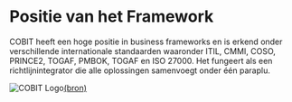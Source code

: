# Positie van het Framework

COBIT heeft een hoge positie in business frameworks en is erkend onder verschillende internationale standaarden waaronder ITIL, CMMI, COSO, PRINCE2, TOGAF, PMBOK, TOGAF en ISO 27000. Het fungeert als een richtlijnintegrator die alle oplossingen samenvoegt onder één paraplu. 

![COBIT Logo](https://3.bp.blogspot.com/-TDaYRn2YJQE/Vq0R2nAB7JI/AAAAAAAATho/CNxtJuOkpdg/s1600/AAEAAQAAAAAAAAJ6AAAAJGM5OWU3M2VmLWM3ZDYtNGQ5MS05MTliLWE3NWJmNGU5M2JkYg.jpg)[\(bron\)](https://3.bp.blogspot.com/-TDaYRn2YJQE/Vq0R2nAB7JI/AAAAAAAATho/CNxtJuOkpdg/s1600/AAEAAQAAAAAAAAJ6AAAAJGM5OWU3M2VmLWM3ZDYtNGQ5MS05MTliLWE3NWJmNGU5M2JkYg.jpg)

